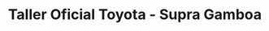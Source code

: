 ---
title: "Taller Oficial Toyota - Supra Gamboa"
url: /madrid/taller-oficial-toyota-supra-gamboa/
shop: reparación de automóviles
---